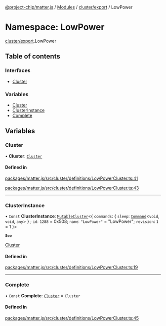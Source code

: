 [@project-chip/matter.js](../README.md) / [Modules](../modules.md) / [cluster/export](cluster_export.md) / LowPower

# Namespace: LowPower

[cluster/export](cluster_export.md).LowPower

## Table of contents

### Interfaces

- [Cluster](../interfaces/cluster_export.LowPower.Cluster.md)

### Variables

- [Cluster](cluster_export.LowPower.md#cluster)
- [ClusterInstance](cluster_export.LowPower.md#clusterinstance)
- [Complete](cluster_export.LowPower.md#complete)

## Variables

### Cluster

• **Cluster**: [`Cluster`](../interfaces/cluster_export.LowPower.Cluster.md)

#### Defined in

[packages/matter.js/src/cluster/definitions/LowPowerCluster.ts:41](https://github.com/project-chip/matter.js/blob/0c058ae17fdba4c0b89b8b13c309011d51782299/packages/matter.js/src/cluster/definitions/LowPowerCluster.ts#L41)

[packages/matter.js/src/cluster/definitions/LowPowerCluster.ts:43](https://github.com/project-chip/matter.js/blob/0c058ae17fdba4c0b89b8b13c309011d51782299/packages/matter.js/src/cluster/definitions/LowPowerCluster.ts#L43)

___

### ClusterInstance

• `Const` **ClusterInstance**: [`MutableCluster`](../interfaces/cluster_export.MutableCluster-1.md)\<\{ `commands`: \{ `sleep`: [`Command`](../interfaces/cluster_export.Command.md)\<`void`, `void`, `any`\>  } ; `id`: ``1288`` = 0x508; `name`: ``"LowPower"`` = "LowPower"; `revision`: ``1`` = 1 }\>

**`See`**

[Cluster](cluster_export.LowPower.md#cluster)

#### Defined in

[packages/matter.js/src/cluster/definitions/LowPowerCluster.ts:19](https://github.com/project-chip/matter.js/blob/0c058ae17fdba4c0b89b8b13c309011d51782299/packages/matter.js/src/cluster/definitions/LowPowerCluster.ts#L19)

___

### Complete

• `Const` **Complete**: [`Cluster`](../interfaces/cluster_export.LowPower.Cluster.md) = `Cluster`

#### Defined in

[packages/matter.js/src/cluster/definitions/LowPowerCluster.ts:45](https://github.com/project-chip/matter.js/blob/0c058ae17fdba4c0b89b8b13c309011d51782299/packages/matter.js/src/cluster/definitions/LowPowerCluster.ts#L45)
